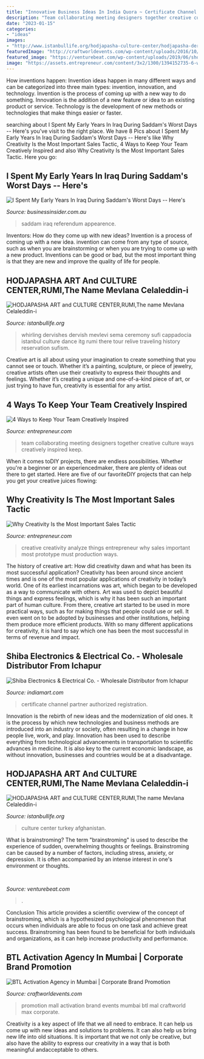 ```yaml
---
title: "Innovative Business Ideas In India Quora ~ Certificate Channel Partner Authorized Registration"
description: "Team collaborating meeting designers together creative culture ways creatively inspired keep"
date: "2023-01-15"
categories:
- "ideas"
images:
- "http://www.istanbullife.org/hodjapasha-culture-center/hodjapasha-dervish-show4-small.jpg"
featuredImage: "http://craftworldevents.com/wp-content/uploads/2016/10/Max_little_mall-promotion.jpg"
featured_image: "https://venturebeat.com/wp-content/uploads/2019/06/shopify-3d-models.jpg"
image: "https://assets.entrepreneur.com/content/3x2/1300/1394152735-6-ways-analyze-creative-ideas.jpg"
---
```



How inventions happen:
Invention ideas happen in many different ways and can be categorized into three main types: invention, innovation, and technology. Invention is the process of coming up with a new way to do something. Innovation is the addition of a new feature or idea to an existing product or service. Technology is the development of new methods or technologies that make things easier or faster.

	

		
searching about I Spent My Early Years In Iraq During Saddam&#039;s Worst Days -- Here&#039;s you've visit to the right place. We have 8 Pics about I Spent My Early Years In Iraq During Saddam&#039;s Worst Days -- Here&#039;s like Why Creativity Is the Most Important Sales Tactic, 4 Ways to Keep Your Team Creatively Inspired and also Why Creativity Is the Most Important Sales Tactic. Here you go:
		
    
## I Spent My Early Years In Iraq During Saddam&#039;s Worst Days -- Here&#039;s

<img loading=lazy src="https://static.businessinsider.com/image/53b43a8169bedddb71e1852f/image.jpg" onerror="this.onerror=null;this.src='https://tse4.mm.bing.net/th?id=OIP.BpKJ7EmL0CBz7zNE6CB_qwHaFm&amp;pid=15.1';" alt="I Spent My Early Years In Iraq During Saddam&#039;s Worst Days -- Here&#039;s">

_Source: businessinsider.com.au_

>saddam iraq referendum appearence. 

	

Inventors: How do they come up with new ideas?
Invention is a process of coming up with a new idea. invention can come from any type of source, such as when you are brainstorming or when you are trying to come up with a new product. Inventions can be good or bad, but the most important thing is that they are new and improve the quality of life for people.

    
## HODJAPASHA ART And CULTURE CENTER,RUMI,The Name Mevlana Celaleddin-i

<img loading=lazy src="http://www.istanbullife.org/hodjapasha-culture-center/hodjapasha-dervish-show4-small.jpg" onerror="this.onerror=null;this.src='https://tse4.mm.bing.net/th?id=OIP.rKBOiF7-j_L8PATMJQvbBgAAAA&amp;pid=15.1';" alt="HODJAPASHA ART and CULTURE CENTER,RUMI,The name Mevlana Celaleddin-i">

_Source: istanbullife.org_

>whirling dervishes dervish mevlevi sema ceremony sufi cappadocia istanbul culture dance itg rumi there tour relive traveling history reservation sufism. 

	

Creative art is all about using your imagination to create something that you cannot see or touch. Whether it’s a painting, sculpture, or piece of jewelry, creative artists often use their creativity to express their thoughts and feelings. Whether it’s creating a unique and one-of-a-kind piece of art, or just trying to have fun, creativity is essential for any artist.

    
## 4 Ways To Keep Your Team Creatively Inspired

<img loading=lazy src="https://assets.entrepreneur.com/content/3x2/1300/20151123154557-businessmen-women-meeting-discuss-ideas-team-design-workers-designers-people-creative-collaborating-inspiration.jpeg" onerror="this.onerror=null;this.src='https://tse1.mm.bing.net/th?id=OIP.ybr7lfqKp_b5z6b3g-7UYgHaE8&amp;pid=15.1';" alt="4 Ways to Keep Your Team Creatively Inspired">

_Source: entrepreneur.com_

>team collaborating meeting designers together creative culture ways creatively inspired keep. 

	

When it comes toDIY projects, there are endless possibilities. Whether you're a beginner or an experiencedmaker, there are plenty of ideas out there to get started. Here are five of our favoriteDIY projects that can help you get your creative juices flowing: 

    
## Why Creativity Is The Most Important Sales Tactic

<img loading=lazy src="https://assets.entrepreneur.com/content/3x2/1300/1394152735-6-ways-analyze-creative-ideas.jpg" onerror="this.onerror=null;this.src='https://tse2.mm.bing.net/th?id=OIP.sUXqKUYvdD60AXbSF3496gHaE8&amp;pid=15.1';" alt="Why Creativity Is the Most Important Sales Tactic">

_Source: entrepreneur.com_

>creative creativity analyze things entrepreneur why sales important most prototype must production ways. 

	

The history of creative art: How did creativity dawn and what has been its most successful application?
Creativity has been around since ancient times and is one of the most popular applications of creativity in today’s world. One of its earliest incarnations was art, which began to be developed as a way to communicate with others. Art was used to depict beautiful things and express feelings, which is why it has been such an important part of human culture. From there, creative art started to be used in more practical ways, such as for making things that people could use or sell. It even went on to be adopted by businesses and other institutions, helping them produce more efficient products. With so many different applications for creativity, it is hard to say which one has been the most successful in terms of revenue and impact.

    
## Shiba Electronics &amp; Electrical Co. - Wholesale Distributor From Ichapur

<img loading=lazy src="https://4.imimg.com/data4/VI/XT/MY-2/shiba-electronics-authorization-certificate-2016-17-500x500.jpg" onerror="this.onerror=null;this.src='https://tse1.mm.bing.net/th?id=OIP.-d2x2UPb2lJaJ1z-4TmuTgHaFI&amp;pid=15.1';" alt="Shiba Electronics &amp; Electrical Co. - Wholesale Distributor from Ichapur">

_Source: indiamart.com_

>certificate channel partner authorized registration. 

	

Innovation is the rebirth of new ideas and the modernization of old ones. It is the process by which new technologies and business methods are introduced into an industry or society, often resulting in a change in how people live, work, and play. Innovation has been used to describe everything from technological advancements in transportation to scientific advances in medicine. It is also key to the current economic landscape, as without innovation, businesses and countries would be at a disadvantage.

    
## HODJAPASHA ART And CULTURE CENTER,RUMI,The Name Mevlana Celaleddin-i

<img loading=lazy src="http://www.istanbullife.org/hodjapasha-culture-center/res3.jpg" onerror="this.onerror=null;this.src='https://tse4.mm.bing.net/th?id=OIP.TsV1xGbBgf2dllCTFrqVKwHaBh&amp;pid=15.1';" alt="HODJAPASHA ART and CULTURE CENTER,RUMI,The name Mevlana Celaleddin-i">

_Source: istanbullife.org_

>culture center turkey afghanistan. 

	

What is brainstroming?
The term "brainstroming" is used to describe the experience of sudden, overwhelming thoughts or feelings. Brainstroming can be caused by a number of factors, including stress, anxiety, or depression. It is often accompanied by an intense interest in one's environment or thoughts.

    
## 

<img loading=lazy src="https://venturebeat.com/wp-content/uploads/2019/06/shopify-3d-models.jpg" onerror="this.onerror=null;this.src='https://tse1.mm.bing.net/th?id=OIP.TT16MF0Uq6X0jOCyCSpPPwHaEo&amp;pid=15.1';" alt="">

_Source: venturebeat.com_

>. 

	

Conclusion
This article provides a scientific overview of the concept of brainstroming, which is a hypothesized psychological phenomenon that occurs when individuals are able to focus on one task and achieve great success. Brainstroming has been found to be beneficial for both individuals and organizations, as it can help increase productivity and performance.

    
## BTL Activation Agency In Mumbai | Corporate Brand Promotion

<img loading=lazy src="http://craftworldevents.com/wp-content/uploads/2016/10/Max_little_mall-promotion.jpg" onerror="this.onerror=null;this.src='https://tse2.mm.bing.net/th?id=OIP.-bkadkcraKitiEzRDT2OYwHaE8&amp;pid=15.1';" alt="BTL Activation Agency in Mumbai | Corporate Brand Promotion">

_Source: craftworldevents.com_

>promotion mall activation brand events mumbai btl mal craftworld max corporate. 

	

Creativity is a key aspect of life that we all need to embrace. It can help us come up with new ideas and solutions to problems. It can also help us bring new life into old situations. It is important that we not only be creative, but also have the ability to express our creativity in a way that is both meaningful andacceptable to others.

